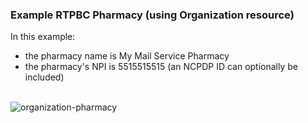 ### Example RTPBC Pharmacy (using Organization resource)
In this example:
* the pharmacy name is My Mail Service Pharmacy
* the pharmacy's NPI is 5515515515 (an NCPDP ID can optionally be included)

<br/>

<div><img src="https://www.frankmckinney.com/carin-rtpbc/rtpbc-organization-03m.png" alt="organization-pharmacy"></div>

<br/>